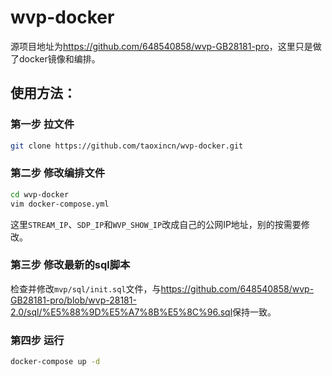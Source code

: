 # wvp-docker

源项目地址为<https://github.com/648540858/wvp-GB28181-pro>，这里只是做了docker镜像和编排。

## 使用方法：

### 第一步 拉文件
```bash
git clone https://github.com/taoxincn/wvp-docker.git
```

### 第二步 修改编排文件
```bash
cd wvp-docker
vim docker-compose.yml
```
这里`STREAM_IP`、`SDP_IP`和`WVP_SHOW_IP`改成自己的公网IP地址，别的按需要修改。

### 第三步 修改最新的sql脚本
检查并修改`mvp/sql/init.sql`文件，与<https://github.com/648540858/wvp-GB28181-pro/blob/wvp-28181-2.0/sql/%E5%88%9D%E5%A7%8B%E5%8C%96.sql>保持一致。

### 第四步 运行
```bash
docker-compose up -d
```
